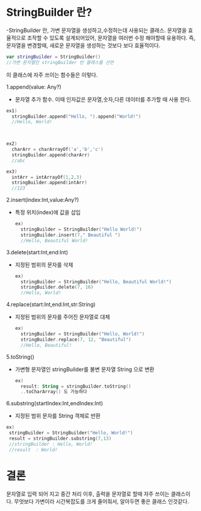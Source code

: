 # StringBuilder 란?
-StringBuilder 란, 가변 문자열을 생성하고,수정하는데 사용되는 클래스.
문자열을 효율적으로 조작할 수 있도록 설계되어있어, 
문자열을 여러번 수정 해야할때 유용하다.
즉, 문자열을 변경할때, 새로운 문자열을 생성하는 것보다 보다 효율적이다.

``` kotlin
var stringBuilder = StringBuilder()
//가변 문자열인 stringBuilder 빈 클래스를 선언
```
이 클래스에 자주 쓰이는 함수들은 이렇다.
 
 1.append(value: Any?)
 - 문자열 추가 함수. 이때 인자값은 
 문자열,숫자,다른 데이터를 추가할 때 사용 한다.
  ``` kotlin
  ex1)
    stringBuilder.append("Hello, ").append("World!")
    //Hello, World!
    
  
  
  ex2) 
    charArr = charArrayOf('a','b','c')
    stringBuilder.append(charArr)
    //abc
  
  ex3)
    intArr = intArrayOf(1,2,3)
    stringBuilder.append(intArr)
    //123
```
2.insert(index:Int,value:Any?)

- 특정 위치(index)에 값을 삽입
  ``` kotlin
  ex) 
    stringBuilder = StringBuilder("Hello World!")
    stringBuilder.insert(7," Beautiful ")
    //Hello, Beautiful World!

3.delete(start:Int,end:Int)
- 지정된 범위의 문자를 삭제
  ``` kotlin
  ex)
    stringBuilder = StringBuilder("Hello, Beautiful World!")
    stringBuilder.delete(7, 16)
    //Hello, World!

4.replace(start:Int,end:Int,str:String)
- 지정된 범위의 문자를 주어진 문자열로 대체
  ``` kotlin
  ex) 
    stringBuilder = StringBuilder("Hello, World!")
    stringBuilder.replace(7, 12, "Beautiful")
    //Hello, Beautiful!

5.toString()
- 가변형 문자열인 stringBuilder를 불변 문자열 String 으로 변환
  ``` kotlin
  ex) 
    result: String = stringBuilder.toString()
    ..toCharArray() 도 가능하다

6.substring(startIndex:Int,endIndex:Int)
- 지정된 범위 문자를 String 객체로 반환
 ``` kotlin
 ex) 
  stringBuilder = StringBuilder("Hello, World!")
  result = stringBuilder.substring(7,13)
  //stringBuilder : Hello, World!
  //result  : World!
```
 # 결론
문자열로 입력 되어 지고 중간 처리 이후, 출력을 문자열로 할때 자주 쓰이는
클래스이다. 무엇보다 가변이라 시간복잡도를 크게 줄어줘서, 알아두면 좋은
클래스 인것같다.